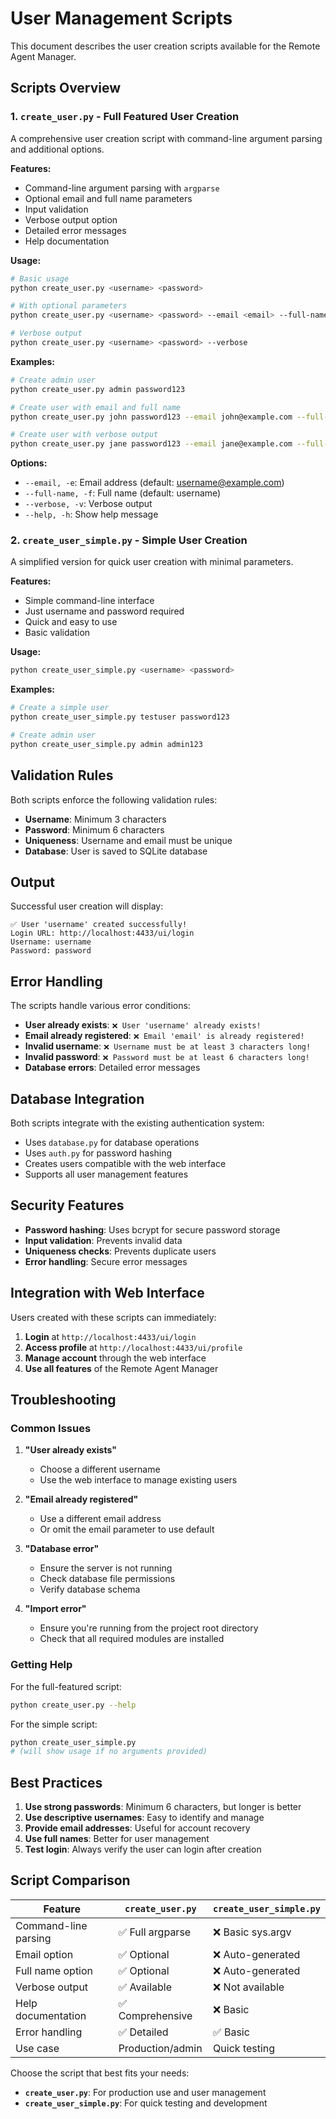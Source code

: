 # User Management Scripts

This document describes the user creation scripts available for the Remote Agent Manager.

## Scripts Overview

### 1. `create_user.py` - Full Featured User Creation

A comprehensive user creation script with command-line argument parsing and additional options.

**Features:**
- Command-line argument parsing with `argparse`
- Optional email and full name parameters
- Input validation
- Verbose output option
- Detailed error messages
- Help documentation

**Usage:**
```bash
# Basic usage
python create_user.py <username> <password>

# With optional parameters
python create_user.py <username> <password> --email <email> --full-name "<full_name>"

# Verbose output
python create_user.py <username> <password> --verbose
```

**Examples:**
```bash
# Create admin user
python create_user.py admin password123

# Create user with email and full name
python create_user.py john password123 --email john@example.com --full-name "John Doe"

# Create user with verbose output
python create_user.py jane password123 --email jane@example.com --full-name "Jane Smith" --verbose
```

**Options:**
- `--email, -e`: Email address (default: username@example.com)
- `--full-name, -f`: Full name (default: username)
- `--verbose, -v`: Verbose output
- `--help, -h`: Show help message

### 2. `create_user_simple.py` - Simple User Creation

A simplified version for quick user creation with minimal parameters.

**Features:**
- Simple command-line interface
- Just username and password required
- Quick and easy to use
- Basic validation

**Usage:**
```bash
python create_user_simple.py <username> <password>
```

**Examples:**
```bash
# Create a simple user
python create_user_simple.py testuser password123

# Create admin user
python create_user_simple.py admin admin123
```

## Validation Rules

Both scripts enforce the following validation rules:

- **Username**: Minimum 3 characters
- **Password**: Minimum 6 characters
- **Uniqueness**: Username and email must be unique
- **Database**: User is saved to SQLite database

## Output

Successful user creation will display:

```
✅ User 'username' created successfully!
Login URL: http://localhost:4433/ui/login
Username: username
Password: password
```

## Error Handling

The scripts handle various error conditions:

- **User already exists**: `❌ User 'username' already exists!`
- **Email already registered**: `❌ Email 'email' is already registered!`
- **Invalid username**: `❌ Username must be at least 3 characters long!`
- **Invalid password**: `❌ Password must be at least 6 characters long!`
- **Database errors**: Detailed error messages

## Database Integration

Both scripts integrate with the existing authentication system:

- Uses `database.py` for database operations
- Uses `auth.py` for password hashing
- Creates users compatible with the web interface
- Supports all user management features

## Security Features

- **Password hashing**: Uses bcrypt for secure password storage
- **Input validation**: Prevents invalid data
- **Uniqueness checks**: Prevents duplicate users
- **Error handling**: Secure error messages

## Integration with Web Interface

Users created with these scripts can immediately:

1. **Login** at `http://localhost:4433/ui/login`
2. **Access profile** at `http://localhost:4433/ui/profile`
3. **Manage account** through the web interface
4. **Use all features** of the Remote Agent Manager

## Troubleshooting

### Common Issues

1. **"User already exists"**
   - Choose a different username
   - Use the web interface to manage existing users

2. **"Email already registered"**
   - Use a different email address
   - Or omit the email parameter to use default

3. **"Database error"**
   - Ensure the server is not running
   - Check database file permissions
   - Verify database schema

4. **"Import error"**
   - Ensure you're running from the project root directory
   - Check that all required modules are installed

### Getting Help

For the full-featured script:
```bash
python create_user.py --help
```

For the simple script:
```bash
python create_user_simple.py
# (will show usage if no arguments provided)
```

## Best Practices

1. **Use strong passwords**: Minimum 6 characters, but longer is better
2. **Use descriptive usernames**: Easy to identify and manage
3. **Provide email addresses**: Useful for account recovery
4. **Use full names**: Better for user management
5. **Test login**: Always verify the user can login after creation

## Script Comparison

| Feature | `create_user.py` | `create_user_simple.py` |
|---------|------------------|-------------------------|
| Command-line parsing | ✅ Full argparse | ❌ Basic sys.argv |
| Email option | ✅ Optional | ❌ Auto-generated |
| Full name option | ✅ Optional | ❌ Auto-generated |
| Verbose output | ✅ Available | ❌ Not available |
| Help documentation | ✅ Comprehensive | ❌ Basic |
| Error handling | ✅ Detailed | ✅ Basic |
| Use case | Production/admin | Quick testing |

Choose the script that best fits your needs:
- **`create_user.py`**: For production use and user management
- **`create_user_simple.py`**: For quick testing and development 